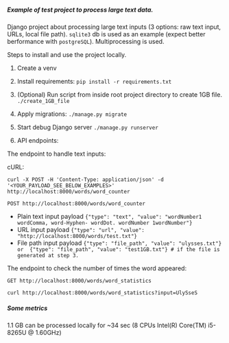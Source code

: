 ##### Example of test project to process large text data.
Django project about processing large text inputs (3 options: raw text input, URLs, local file path).
`sqlite3` db is used as an example (expect better berformance with `postgreSQL`).
Multiprocessing is used.


Steps to install and use the project locally.

1) Create a venv

2) Install requirements:
`pip install -r requirements.txt`

3) (Optional) Run script from inside root project directory to create 1GB file.
`./create_1GB_file`

4) Apply migrations:
`./manage.py migrate`

5) Start debug Django server
`./manage.py runserver`

6) API endpoints:

The endpoint to handle text inputs:

cURL:
```
curl -X POST -H 'Content-Type: application/json' -d '<YOUR_PAYLOAD_SEE_BELOW_EXAMPLES>' http://localhost:8000/words/word_counter
```

`POST http://localhost:8000/words/word_counter`
- Plain text input payload
`{"type": "text", "value": "wordNumber1 wordComma, word-Hyphen- wordDot. wordNumber 1wordNumber"}`
- URL input payload
`{"type": "url", "value": "http://localhost:8000/words/test.txt"}`
- File path input payload
`{"type": "file_path", "value": "ulysses.txt"} or 
{"type": "file_path", "value": "test1GB.txt"} # if the file is generated at step 3.
`

The endpoint to check the number of times the word appeared:

`GET http://localhost:8000/words/word_statistics`

`curl http://localhost:8000/words/word_statistics?input=UlySseS`


##### Some metrics
1.1 GB can be processed locally for ~34 sec (8 CPUs Intel(R) Core(TM) i5-8265U @ 1.60GHz) 
